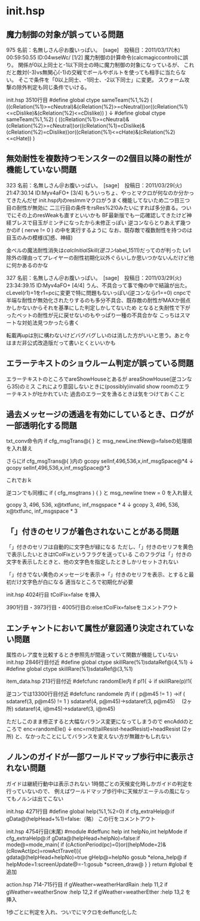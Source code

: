 # init.hsp


## 魔力制御の対象が誤っている問題
975 名前：名無しさん＠お腹いっぱい。　[sage]　投稿日：2011/03/17(木) 00:59:50.55 ID:04wseWc/ [1/2]
魔力制御の計算命令(calcmagiccontrol)に誤り。
関係が0以上同士と-1以下同士の時に魔力制御の対象になっているが、
これだと敵対(-3)vs無関心(-1)の交戦でボールやボルトを使っても相手に当たらない。
そこで条件を「0以上同士、-1同士、-2以下同士」に変更。
スウォーム攻撃の除外判定も同じ条件でいける。


init.hsp 3510行目
 #define global ctype sameTeam(%1,%2) ( ((cRelation(%1)>=cNeutral)&(cRelation(%2)>=cNeutral))or((cRelation(%1)<=cDislike)&(cRelation(%2)<=cDislike)) )
↓
 #define global ctype sameTeam(%1,%2) ( ((cRelation(%1)>=cNeutral)&(cRelation(%2)>=cNeutral))or((cRelation(%1)=cDislike)&(cRelation(%2)=cDislike))or((cRelation(%1)<=cHate)&(cRelation(%2)<=cHate)) )

## 無効耐性を複数持つモンスターの2個目以降の耐性が機能していない問題
323 名前：名無しさん＠お腹いっぱい。　[sage]　投稿日：2011/03/29(火) 21:47:30.14 ID:Myv4aFO+ [3/4]
もういっちょ、やっとマクロが何なのか分かってきたんだぜ
init.hsp内のresImmマクロがうまく機能してないため二つ目三つ目の耐性が無効に
二三行目の条件をrsRes%2!0みたいにすれば多分直る。ついでにその上のresWeakも直すといいかも
BF最新版でも一応確認してきたけど神経ブレスで目玉がミンチになったから未修正っぽい
逆コンならとりあえず幾つかのif ( nerve != 0 ) の中を実行するように
なお、既存敵で複数耐性を持つのは目玉のみの模様(幻惑、神経)

金ベルの魔法耐性消失は*calcInitialSkill(逆コン*label_1511)だってのが判った
Lv1除外の理由ってプレイヤーの耐性初期化以外ぐらいしか思いつかないんだけど他に何かあるのかな

327 名前：名無しさん＠お腹いっぱい。　[sage]　投稿日：2011/03/29(火) 23:34:39.15 ID:Myv4aFO+ [4/4]
うん、不具合って事で俺の中で結論が出た。cLevel(r1)=1をr1=pcに変更で特に問題もないっぽい(逆コンならr1==0)
cnpcで半端な耐性が無効化されたりするのも多分不具合、既存敵の耐性がMAXか弱点かしかないからそれを基準にした判定しかしてないため
となると失耐性で下がったペットの耐性が元に戻せないのもやっぱり一種の不具合かな
こっちはスマートな対処法見つかったら書く

転載再upは別に構わないけどバグバグしいのは消した方がいいと思う。あと今はまだ非公式改造版だって書いとくといいかも

## エラーテキストのショウルーム判定が誤っている問題
エラーテキストのところでareShowHouseとあるが
areaShowHouse(逆コンなら35)のミス
これにより意図しないときに(possibly)invalid show roomのエラーテキストが吐かれていた
過去のエラー文を漁るときは気をつけておくこと

## 過去メッセージの透過を有効にしているとき、ログが一部透明化する問題
txt_conv命令内
if cfg_msgTrans@{ }
と
msg_newLine:tNew@=falseの処理順を入れ替え

さらにif cfg_msgTrans@{ }内の
gcopy selInf,496,536,x,inf_msgSpace@*4
↓
gcopy selInf,496,536,x,inf_msgSpace@*3

これでおｋ

逆コンでも同様に
if ( cfg_msgtrans ) { }
と
msg_newline
tnew = 0
を入れ替え

gcopy 3, 496, 536, x@txtfunc, inf_msgspace * 4
↓
gcopy 3, 496, 536, x@txtfunc, inf_msgspace * 3

## 「」付きのセリフが着色されないことがある問題

「」付きのセリフは自動的に文字色が緑になる
ただし、「」付きのセリフを黄色で表示したいときはtColFixというフラグを送っている
このフラグは「」付きの文字を表示したときと、他の文字色を指定したときしかリセットされない

「」付きでない黄色のメッセージを表示→「」付きのセリフを表示、とすると最初だけ文字色が白になる
適当なところで初期化が必要


init.hsp 4024行目
  tColFix=false
を挿入

3901行目・3973行目・4005行目の:else:tColFix=falseをコメントアウト

## エンチャントにおいて属性が意図通り決定されていない問題
属性のレア度を比較するとき参照先が間違っていて関数が機能していない
init.hsp 2846行目付近
#define global ctype skillRare(%1)sdataRef@(4,%1)
↓
#define global ctype skillRare(%1)sdataRef@(3,%1)

item_data.hsp 213行目付近
#defcfunc randomEle内
if p!1{
↓
if skillRare(p)!1{

逆コンでは13300行目付近
#defcfunc randomele 内
if ( p@m45 != 1 ) →if ( sdataref(3, p@m45) != 1 )
sdataref(4, p@m45)→sdataref(3, p@m45)　 (2ヶ所)
sdataref(4, i@m45)→sdataref(3, i@m45)

ただしこのまま修正すると大幅なバランス変更になってしまうので
encAddのところで
enc=randomEle()
↓
enc=rnd(tailResist-headResist)+headResist (2ヶ所)
と、なかったことにしてバランスを変えない方が無難かもしれない

## ノルンのガイドが一部ワールドマップ歩行中に表示されない問題

ガイドは継続行動中は表示されない
1時間ごとの天候変化時しかガイドの判定を行っていないので、
例えばワールドマップ歩行中に天候がエーテルの風になってもノルンは出てこない


init.hsp 4271行目
  #define global help(%1,%2=0) if cfg_extraHelp@:if gData@(helpHead+%1)=false:（略）
この行をコメントアウト

init.hsp 4754行目(末尾)
  #module
  #deffunc help int helpNo,int helpMode
  if cfg_extraHelp@:if gData@(helpHead+helpNo)=false:if mode@=mode_main{
    if (cActionPeriod(pc)=0)or((helpMode=2)&(cRowAct(pc)=rowActTravel)){    
      gdata@(helpHead+helpNo)=true
      gHelp@=helpNo
      gosub *elona_help@
      if helpMode=1:screenUpdate@=-1:gosub *screen_draw@
    }
  }
  return
  #global
を追加

action.hsp 714-715行目
    if gWeather=weatherHardRain :help 11,2
    if gWeather=weatherSnow   :help 12,2
    if gWeather=weatherEther  :help 13,2
を挿入

1歩ごとに判定を入れ、ついでにマクロをdeffunc化した

